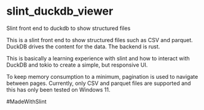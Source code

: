 # slint_duckdb_viewer
Slint front end to duckdb to show structured files

This is a slint front end to show structured files such as CSV and parquet.  DuckDB drives the content for the data.  The backend is rust.

This is basically a learning experience with slint and how to interact with DuckDB and tokio to create a simple, but responsive UI.

To keep memory consumption to a minimum, pagination is used to navigate between pages.
Currently, only CSV and parquet files are supported and this has only been tested on Windows 11.

#MadeWithSlint